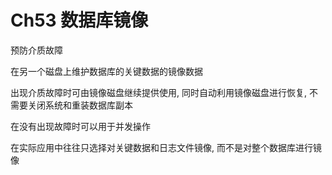 # Ch53 数据库镜像
预防介质故障

在另一个磁盘上维护数据库的关键数据的镜像数据

出现介质故障时可由镜像磁盘继续提供使用, 同时自动利用镜像磁盘进行恢复, 不需要关闭系统和重装数据库副本

在没有出现故障时可以用于并发操作

在实际应用中往往只选择对关键数据和日志文件镜像, 而不是对整个数据库进行镜像